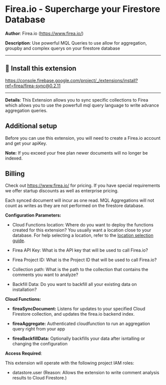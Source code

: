 # Firea.io - Supercharge your Firestore Database
**Author**: Firea.io (https://www.firea.io/)

**Description**: Use powerful MQL Queries to use allow for aggregation, groupby and complex querys on your firestore database

---

## 🧩 Install this extension
https://console.firebase.google.com/project/_/extensions/install?ref=firea/firea-sync@0.2.11


---

**Details**: This Extension allows you to sync specific collections to Firea which allows you to use the powerfull mql query language to write advance aggregation queries. 


## Additional setup

Before you can use this extension, you will need to create a Firea.io account and get your apiKey.


**Note:** If you exceed your free plan newer documents will no longer be indexed.

## Billing

Check out https://www.firea.io/ for pricing. If you have special requirements we offer startup discounts as well as enterprise pricing.

Each synced document will incur as one read. 
MQL Aggregations will not count as writes as they are not performed on the firestore database.

**Configuration Parameters:**

- Cloud Functions location: Where do you want to deploy the functions created for this extension? You usually want a location close to your database. For help selecting a location, refer to the [location selection guide](https://firebase.google.com/docs/functions/locations).

- Firea API Key: What is the API key that will be used to call Firea.io?

- Firea Project ID: What is the Project ID that will be used to call Firea.io?

- Collection path: What is the path to the collection that contains the comments you want to analyze?

- Backfill Data: Do you want to backfill all your existing data on installation?

**Cloud Functions:**

- **fireaSyncDocument:** Listens for updates to your specified Cloud Firestore collection, and updates the firea.io backend index.

- **fireaAggregate:** Authenticated cloudfunction to run an aggregation query right from your app

- **fireaBackfillData:** Optionally backfills your data after isntalling or changing the configuration


**Access Required**:

This extension will operate with the following project IAM roles:

- datastore.user (Reason: Allows the extension to write comment analysis results to Cloud Firestore.)
